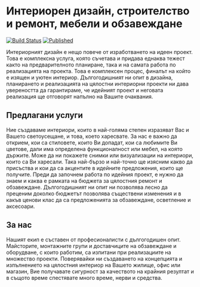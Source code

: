 # Интериорен дизайн, строителство и ремонт, мебели и обзавеждане
[![Build Status](http://dev.almero.pro/acherno.bg/status/build.svg?v5)](http://dev.almero.pro/acherno.bg)
[![Published](http://acherno.bg/status/published.svg)](http://acherno.bg)

Интериорният дизайн е нещо повече от изработването на идеен проект. Това е комплексна услуга, която съчетава и придава еднаква тежест както на предварителното планиране, така и на самата работа по реализацията на проекта. Това е комплексен процес, финалът на който е изящен и уютен интериор. Дългогодишният ни опит в дизайна, планирането и реализацията на цялостни интериорни проекти ни дава увереността да гарантираме, че идейният проект и неговата реализация ще отговорят напълно на Вашите очаквания.

## Предлагани услуги
Ние създаваме интериори, които в най-голяма степен изразяват Вас и Вашето светоусещане, и това, което харесвате. За нас е важно да открием, кои са стиловете, които Ви допадат, кои са любимите Ви цветове, дали има определена функционалност или мебел, на която държите. Може да ни покажете снимки или визуализации на интериори, които са Ви харесали. Така най-бързо и най-точно ще изясним какво да присъства и кои да са акцентите в идейните предложения, които ще получите. Преди да започнем работа по идейния проект, е нужно да знаем и каква е рамката на бюджета за цялостния ремонт и обзавеждане. Дългогодишният ни опит ни позволява лесно да преценим доколко бюджетът позволява съществени изменения и в какъв ценови клас да са предложенията за обзавеждане, осветление и аксесоари.

## За нас
Нашият екип е съставен от професионалисти с дългогодишен опит. Майсторите, монтажните групи и доставчиците на обзавеждане и оборудване, с които работим, са изпитани при реализациите на множество проекти. Поверявайки ни създаването на концепцията и изпълнението на цялостния интериор на Вашето жилище, офис или магазин, Вие получавате сигурност за качеството на крайния резултат и в същото време спестявате много време, нерви и средства.
